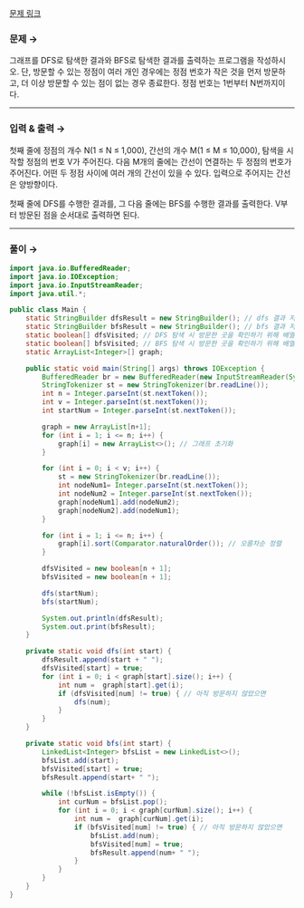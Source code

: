 [문제 링크](https://www.acmicpc.net/problem/1260)

### 문제 → <br>
그래프를 DFS로 탐색한 결과와 BFS로 탐색한 결과를 출력하는 프로그램을 작성하시오. 단, 방문할 수 있는 정점이 여러 개인 경우에는 정점 번호가 작은 것을 먼저 방문하고, 더 이상 방문할 수 있는 점이 없는 경우 종료한다. 정점 번호는 1번부터 N번까지이다.

-----
### 입력 & 출력 → <br>
첫째 줄에 정점의 개수 N(1 ≤ N ≤ 1,000), 간선의 개수 M(1 ≤ M ≤ 10,000), 탐색을 시작할 정점의 번호 V가 주어진다. 다음 M개의 줄에는 간선이 연결하는 두 정점의 번호가 주어진다. 어떤 두 정점 사이에 여러 개의 간선이 있을 수 있다. 입력으로 주어지는 간선은 양방향이다. <br>

첫째 줄에 DFS를 수행한 결과를, 그 다음 줄에는 BFS를 수행한 결과를 출력한다. V부터 방문된 점을 순서대로 출력하면 된다.<br />

-----

### 풀이 → <br>

```java
import java.io.BufferedReader;
import java.io.IOException;
import java.io.InputStreamReader;
import java.util.*;

public class Main {
    static StringBuilder dfsResult = new StringBuilder(); // dfs 결과 저장
    static StringBuilder bfsResult = new StringBuilder(); // bfs 결과 저장
    static boolean[] dfsVisited; // DFS 탐색 시 방문한 곳을 확인하기 위해 배열 사용
    static boolean[] bfsVisited; // BFS 탐색 시 방문한 곳을 확인하기 위해 배열 사용
    static ArrayList<Integer>[] graph;

    public static void main(String[] args) throws IOException {
        BufferedReader br = new BufferedReader(new InputStreamReader(System.in));
        StringTokenizer st = new StringTokenizer(br.readLine());
        int n = Integer.parseInt(st.nextToken());
        int v = Integer.parseInt(st.nextToken());
        int startNum = Integer.parseInt(st.nextToken());

        graph = new ArrayList[n+1];
        for (int i = 1; i <= n; i++) {
            graph[i] = new ArrayList<>(); // 그래프 초기화
        }

        for (int i = 0; i < v; i++) {
            st = new StringTokenizer(br.readLine());
            int nodeNum1= Integer.parseInt(st.nextToken());
            int nodeNum2 = Integer.parseInt(st.nextToken());
            graph[nodeNum1].add(nodeNum2);
            graph[nodeNum2].add(nodeNum1);
        }

        for (int i = 1; i <= n; i++) {
            graph[i].sort(Comparator.naturalOrder()); // 오름차순 정렬
        }

        dfsVisited = new boolean[n + 1];
        bfsVisited = new boolean[n + 1];

        dfs(startNum);
        bfs(startNum);

        System.out.println(dfsResult);
        System.out.print(bfsResult);
    }

    private static void dfs(int start) {
        dfsResult.append(start + " ");
        dfsVisited[start] = true;
        for (int i = 0; i < graph[start].size(); i++) {
            int num =  graph[start].get(i);
            if (dfsVisited[num] != true) { // 아직 방문하지 않았으면
                dfs(num);
            }
        }
    }

    private static void bfs(int start) {
        LinkedList<Integer> bfsList = new LinkedList<>();
        bfsList.add(start);
        bfsVisited[start] = true;
        bfsResult.append(start+ " ");

        while (!bfsList.isEmpty()) {
            int curNum = bfsList.pop();
            for (int i = 0; i < graph[curNum].size(); i++) {
                int num =  graph[curNum].get(i);
                if (bfsVisited[num] != true) { // 아직 방문하지 않았으면
                    bfsList.add(num);
                    bfsVisited[num] = true;
                    bfsResult.append(num+ " ");
                }
            }
        }
    }
}
```